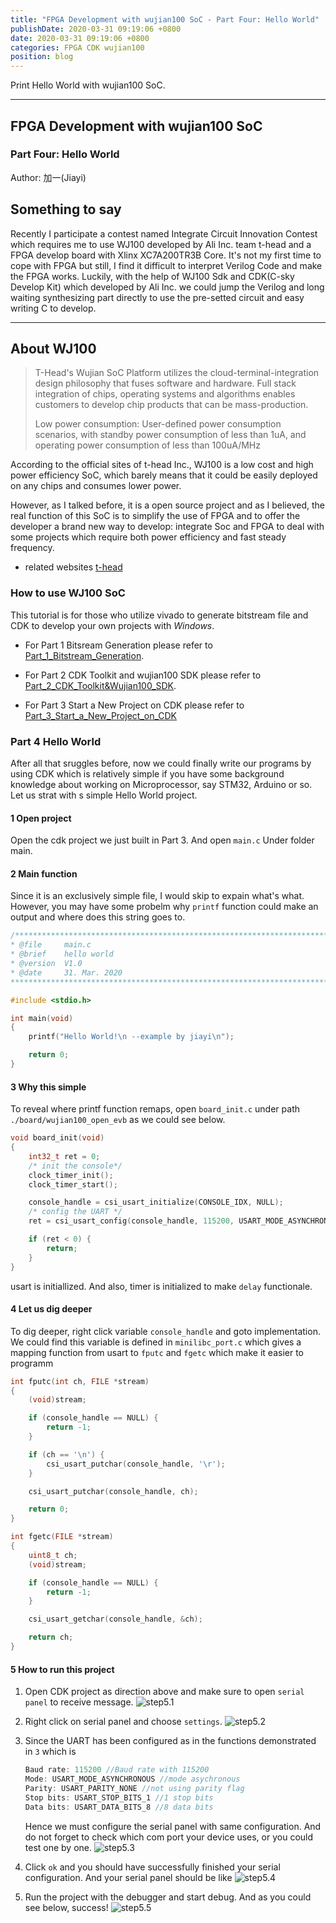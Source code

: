```yaml
---
title: "FPGA Development with wujian100 SoC - Part Four: Hello World"
publishDate: 2020-03-31 09:19:06 +0800
date: 2020-03-31 09:19:06 +0800
categories: FPGA CDK wujian100
position: blog
---
```


Print Hello World with wujian100 SoC.

---

<div id="toc"></div>

## FPGA Development with wujian100 SoC

### Part Four: Hello World

Author: 加一(Jiayi)

## Something to say

Recently I participate a contest named Integrate Circuit Innovation Contest which requires me to use WJ100 developed by Ali Inc. team t-head and a FPGA develop board with Xlinx XC7A200TR3B Core. It's not my first time to cope with FPGA but still, I find it difficult to interpret Verilog Code and make the FPGA works. Luckily, with the help of WJ100 Sdk and CDK(C-sky Develop Kit) which developed by Ali Inc. we could jump the Verilog and long waiting synthesizing part directly to use the pre-setted circuit and easy writing C to develop.

---

## About WJ100

>T-Head's Wujian SoC Platform utilizes the cloud-terminal-integration design philosophy that fuses software and hardware. Full stack integration of chips, operating systems and algorithms enables customers to develop chip products that can be mass-production.
>
>Low power consumption: User-defined power consumption scenarios, with standby power consumption of less than 1uA, and operating power consumption of less than 100uA/MHz

According to the official sites of t-head Inc., WJ100 is a low cost and high power efficiency SoC, which barely means that it could be easily deployed on any chips and consumes lower power.

However, as I talked before, it is a open source project and as I believed, the real function of this SoC is to simplify the use of FPGA and to offer the developer a brand new way to develop: integrate Soc and FPGA to deal with some projects which require both power efficiency and fast steady frequency.

* related websites
[t-head](https://www.t-head.cn/)

### How to use WJ100 SoC

This tutorial is for those who utilize vivado to generate bitstream file and CDK to develop your own projects with *Windows*.

* For Part 1 Bitsream Generation please refer to [Part_1_Bitstream_Generation](https://shieldjy.github.io/2020/03/25/FPGA-Development-with-WJ100-SoC/).

* For Part 2 CDK Toolkit and wujian100 SDK please refer to [Part_2_CDK_Toolkit&Wujian100_SDK](https://shieldjy.github.io/2020/03/27/FPGA-Development-with-WJ100-SoC/).

* For Part 3 Start a New Project on CDK please refer to [Part_3_Start_a_New_Project_on_CDK](https://shieldjy.github.io/2020/03/29/FPGA-Development-with-WJ100-SoC/)

### Part 4 Hello World

After all that sruggles before, now we could finally write our programs by using CDK which is relatively simple if you have some background knowledge about working on Microprocessor, say STM32, Arduino or so. Let us strat with s simple Hello World project.

#### 1 Open project

Open the cdk project we just built in Part 3. And open `main.c` Under folder main.

#### 2 Main function

Since it is an exclusively simple file, I would skip to expain what's what. However, you may have some probelm why `printf` function could make an output and where does this string goes to.

```c++
/******************************************************************************
* @file     main.c
* @brief    hello world
* @version  V1.0
* @date     31. Mar. 2020
******************************************************************************/

#include <stdio.h>

int main(void)
{
    printf("Hello World!\n --example by jiayi\n");

    return 0;
}
```

#### 3 Why this simple

To reveal where printf function remaps, open `board_init.c` under path `./board/wujian100_open_evb` as we could see below.

```c++
void board_init(void)
{
    int32_t ret = 0;
    /* init the console*/
    clock_timer_init();
    clock_timer_start();

    console_handle = csi_usart_initialize(CONSOLE_IDX, NULL);
    /* config the UART */
    ret = csi_usart_config(console_handle, 115200, USART_MODE_ASYNCHRONOUS, USART_PARITY_NONE, USART_STOP_BITS_1, USART_DATA_BITS_8);

    if (ret < 0) {
        return;
    }
}
```

usart is initiallized. And also, timer is initialized to make `delay` functionale.

#### 4 Let us dig deeper

To dig deeper, right click variable `console_handle` and goto implementation. We could find this variable is defined in `minilibc_port.c` which gives a mapping function from usart to `fputc` and `fgetc` which make it easier to programm

```c++
int fputc(int ch, FILE *stream)
{
    (void)stream;

    if (console_handle == NULL) {
        return -1;
    }

    if (ch == '\n') {
        csi_usart_putchar(console_handle, '\r');
    }

    csi_usart_putchar(console_handle, ch);

    return 0;
}

int fgetc(FILE *stream)
{
    uint8_t ch;
    (void)stream;

    if (console_handle == NULL) {
        return -1;
    }

    csi_usart_getchar(console_handle, &ch);

    return ch;
}

```

#### 5 How to run this project

1. Open CDK project as direction above and make sure to open `serial panel` to receive message.
        ![step5.1](https://s1.ax1x.com/2020/04/06/Gyji7t.png)
2. Right click on serial panel and choose `settings`.
        ![step5.2](https://s1.ax1x.com/2020/04/06/GyjEh8.png)
3. Since the UART has been configured as in the functions demonstrated in `3` which is

    ```c++
    Baud rate: 115200 //Baud rate with 115200
    Mode: USART_MODE_ASYNCHRONOUS //mode asychronous
    Parity: USART_PARITY_NONE //not using parity flag
    Stop bits: USART_STOP_BITS_1 //1 stop bits
    Data bits: USART_DATA_BITS_8 //8 data bits
    ```

    Hence we must configure the serial panel with same configuration. And do not forget to check which com port your device uses, or you could test one by one.
        ![step5.3](https://s1.ax1x.com/2020/04/06/GyjCnA.png)

4. Click `ok` and you should have successfully finished your serial configuration. And your serial panel should be like
        ![step5.4](https://s1.ax1x.com/2020/04/06/GyjkAP.png)

5. Run the project with the debugger and start debug. And as you could see below, success!
        ![step5.5](https://s1.ax1x.com/2020/04/06/GyjP0I.png)
